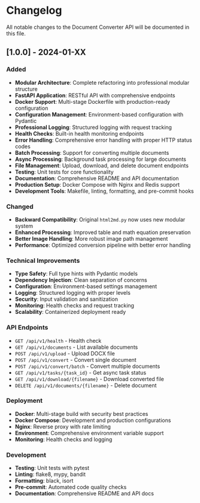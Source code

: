 # Changelog

All notable changes to the Document Converter API will be documented in this file.

## [1.0.0] - 2024-01-XX

### Added
- **Modular Architecture**: Complete refactoring into professional modular structure
- **FastAPI Application**: RESTful API with comprehensive endpoints
- **Docker Support**: Multi-stage Dockerfile with production-ready configuration
- **Configuration Management**: Environment-based configuration with Pydantic
- **Professional Logging**: Structured logging with request tracking
- **Health Checks**: Built-in health monitoring endpoints
- **Error Handling**: Comprehensive error handling with proper HTTP status codes
- **Batch Processing**: Support for converting multiple documents
- **Async Processing**: Background task processing for large documents
- **File Management**: Upload, download, and delete document endpoints
- **Testing**: Unit tests for core functionality
- **Documentation**: Comprehensive README and API documentation
- **Production Setup**: Docker Compose with Nginx and Redis support
- **Development Tools**: Makefile, linting, formatting, and pre-commit hooks

### Changed
- **Backward Compatibility**: Original `html2md.py` now uses new modular system
- **Enhanced Processing**: Improved table and math equation preservation
- **Better Image Handling**: More robust image path management
- **Performance**: Optimized conversion pipeline with better error handling

### Technical Improvements
- **Type Safety**: Full type hints with Pydantic models
- **Dependency Injection**: Clean separation of concerns
- **Configuration**: Environment-based settings management
- **Logging**: Structured logging with proper levels
- **Security**: Input validation and sanitization
- **Monitoring**: Health checks and request tracking
- **Scalability**: Containerized deployment ready

### API Endpoints
- `GET /api/v1/health` - Health check
- `GET /api/v1/documents` - List available documents
- `POST /api/v1/upload` - Upload DOCX file
- `POST /api/v1/convert` - Convert single document
- `POST /api/v1/convert/batch` - Convert multiple documents
- `GET /api/v1/tasks/{task_id}` - Get async task status
- `GET /api/v1/download/{filename}` - Download converted file
- `DELETE /api/v1/documents/{filename}` - Delete document

### Deployment
- **Docker**: Multi-stage build with security best practices
- **Docker Compose**: Development and production configurations
- **Nginx**: Reverse proxy with rate limiting
- **Environment**: Comprehensive environment variable support
- **Monitoring**: Health checks and logging

### Development
- **Testing**: Unit tests with pytest
- **Linting**: flake8, mypy, bandit
- **Formatting**: black, isort
- **Pre-commit**: Automated code quality checks
- **Documentation**: Comprehensive README and API docs
